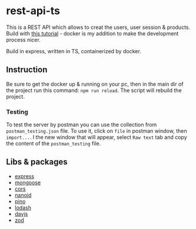 # rest-api-ts

This is a REST API which allows to creat the users, user session & products. Build with [this tutorial](https://www.youtube.com/watch?v=BWUi6BS9T5Y&t=0s) - docker is my addition to make the development process nicer.

Build in express, written in TS, containerized by docker.

## Instruction

Be sure to get the docker up & running on your pc, then in the main dir of the project run this command: `npm run reload`. The script will rebuild the project.

### Testing

To test the server by postman you can use the collection from `postman_testing.json` file.
To use it, click on `file` in postman window, then `import...`. I the new window that will appear, select `Raw text` tab and copy the content of the `postman_testing` file.

## Libs & packages
- [express](https://expressjs.com/)
- [mongoose](https://mongoosejs.com/)
- [cors](https://github.com/expressjs/cors#readme)
- [nanoid](https://github.com/ai/nanoid#readme)
- [pino](https://getpino.io/#/)
- [lodash](https://lodash.com/)
- [dayjs](https://day.js.org/)
- [zod](https://github.com/colinhacks/zod)
